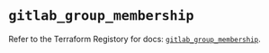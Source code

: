 # `gitlab_group_membership`

Refer to the Terraform Registory for docs: [`gitlab_group_membership`](https://registry.terraform.io/providers/gitlabhq/gitlab/16.1.1/docs/resources/group_membership).
